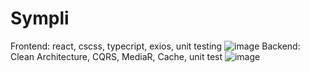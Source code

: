 # Sympli
Frontend: react, cscss, typecript, exios, unit testing
![image](https://github.com/user-attachments/assets/95a2107d-fa18-463e-b232-c14c623ee6e7)
Backend: Clean Architecture, CQRS, MediaR, Cache, unit test
![image](https://github.com/user-attachments/assets/846bbc20-4d3e-48b8-a41e-90849fdd0600)

